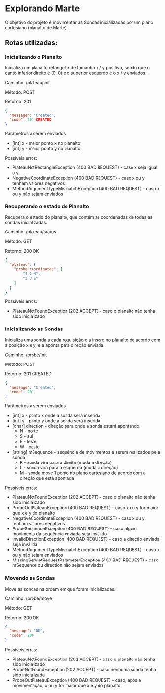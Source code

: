 # Explorando Marte

O objetivo do projeto é movimentar as Sondas inicializadas por um plano cartesiano (planalto de Marte).

## Rotas utilizadas:

### Inicializando o Planalto

Inicializa um planalto retangular de tamanho x / y positivo, sendo que o canto inferior direito é (0, 0) e o superior esquerdo é o x / y enviados.

Caminho: /plateau/init

Método: POST

Retorno: 201

```json
{
  "message": "Created",
  "code": 201 CREATED
}
```

Parâmetros a serem enviados:

* [int] x - maior ponto x no planalto
* [int] y - maior ponto y no planalto

Possíveis erros:

* PlateauNotRectangleException (400 BAD REQUEST) - caso x seja igual a y
* NegativeCoordinateException (400 BAD REQUEST) - caso x ou y tenham valores negativos
* MethodArgumentTypeMismatchException (400 BAD REQUEST) - caso x ou y não sejam enviados

### Recuperando o estado do Planalto

Recupera o estado do planalto, que contém as coordenadas de todas as sondas inicializadas.

Caminho: /plateau/status

Método: GET

Retorno: 200 OK

```json
{
  "plateau": {
    "probe_coordinates": [
    	"1 2 N",
    	"3 3 E"
    ]
  }
}
```

Possíveis erros:

* PlateauNotFoundException (202 ACCEPT) - caso o planalto não tenha sido inicializado

### Inicializando as Sondas

Inicializa uma sonda a cada requisição e a insere no planalto de acordo com a posição x e y, e a aponta para direção enviada.

Caminho: /probe/init

Método: POST

Retorno: 201 CREATED

```json
{
  "message": "Created",
  "code": 201
}
```

Parâmetros a serem enviados:

* [int] x - ponto x onde a sonda será inserida
* [int] y - ponto y onde a sonda será inserida
* [char] direction - direção para onde a sonda estará apontando
  * N - norte
  * S - sul
  * E - leste
  * W - oeste
* [string] mSequence - sequência de movimentos a serem realizados pela sonda
  * R - sonda vira para a direita (muda a direção)
  * L - sonda vira para a esquerda (muda a direção)
  * M - sonda move 1 ponto no plano cartesiano de acordo com a direção que está apontada

Possíveis erros:

* PlateauNotFoundException (202 ACCEPT) - caso o planalto não tenha sido inicializado
* ProbeOutPlateauException (400 BAD REQUEST) - caso x ou y for maior que x e y do planalto
* NegativeCoordinateException (400 BAD REQUEST) - caso x ou y tenham valores negativos
* ProbeSequenceException (400 BAD REQUEST) - caso algum movimento da sequência enviada seja inválido
* InvalidDirectionException (400 BAD REQUEST) - caso a direção enviada seja inválida
* MethodArgumentTypeMismatchException (400 BAD REQUEST) - caso x ou y não sejam enviados
* MissingServletRequestParameterException (400 BAD REQUEST) - caso mSequence ou direction não sejam enviados

### Movendo as Sondas

Move as sondas na ordem em que foram inicializadas.

Caminho: /probe/move

Método: GET

Retorno: 200 OK

```json
{
  "message": "OK",
  "code": 200
}
```

Possíveis erros:

* PlateauNotFoundException (202 ACCEPT) - caso o planalto não tenha sido inicializado
* ProbeNotFoundException (202 ACCEPT) - caso nenhuma sonda tenha sido inicializada
* ProbeOutPlateauException (400 BAD REQUEST) - caso, após a movimentação, x ou y for maior que x e y do planalto